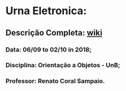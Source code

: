 # Urna Eletronica:

## Descrição Completa: [wiki](https://github.com/Bruno-Felix/OOEP1-Urna_Eletronica/wiki)

### Data: 06/09 to 02/10 in 2018;
### Disciplina: Orientação a Objetos - UnB;
### Professor: Renato Coral Sampaio.
